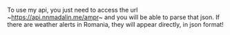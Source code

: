 To use my api, you just need to access the url ~https://api.nnmadalin.me/ampr~ and you will be able to parse that json. If there are weather alerts in Romania, they will appear directly, in json format!
